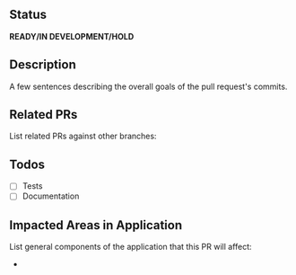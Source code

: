## Status
**READY/IN DEVELOPMENT/HOLD**

## Description
A few sentences describing the overall goals of the pull request's commits.

## Related PRs
List related PRs against other branches:


## Todos
- [ ] Tests
- [ ] Documentation

## Impacted Areas in Application
List general components of the application that this PR will affect:

* 
